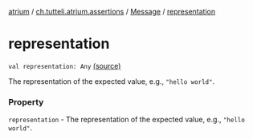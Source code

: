 [atrium](../../index.md) / [ch.tutteli.atrium.assertions](../index.md) / [Message](index.md) / [representation](.)

# representation

`val representation: Any` [(source)](https://github.com/robstoll/atrium/tree/master/atrium-api/src/main/kotlin/ch/tutteli/atrium/assertions/Message.kt#L22)

The representation of the expected value, e.g., `"hello world"`.

### Property

`representation` - The representation of the expected value, e.g., `"hello world"`.